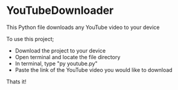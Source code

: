 # YouTubeDownloader
This Python file downloads any YouTube video to your device

To use this project;
- Download the project to your device
- Open terminal and locate the file directory
- In terminal, type "py youtube.py"
- Paste the link of the YouTube video you would like to download

Thats it!
